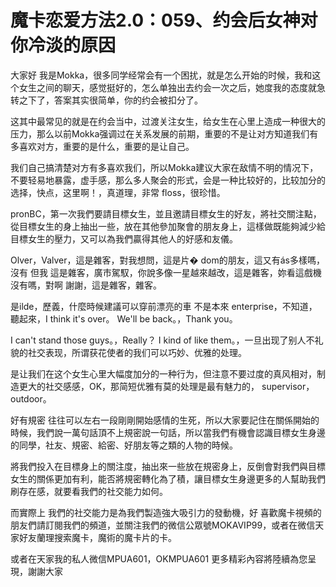 # 魔卡恋爱方法2.0：059、约会后女神对你冷淡的原因

大家好 我是Mokka，很多同学经常会有一个困扰，就是怎么开始的时候，我和这个女生之间的聊天，感觉挺好的，怎么单独出去约会一次之后，她度我的态度就急转之下了，答案其实很简单，你的约会被扣分了。

这其中最常见的就是在约会当中，过渡关注女生，给女生在心里上造成一种很大的压力，那么以前Mokka强调过在关系发展的前期，重要的不是让对方知道我们有多喜欢对方，重要的是什么，重要的是让自己。

我们自己搞清楚对方有多喜欢我们，所以Mokka建议大家在敌情不明的情况下，不要轻易地暴露，虚手感，那么多人聚会的形式，会是一种比较好的，比较加分的选择，快点，这里啊！，真道理，非常 floss，很珍惜。

 pronBC，第一次我們要請目標女生，並且邀請目標女生的好友，將社交關注點，從目標女生的身上抽出一些，放在其他參加聚會的朋友身上，這樣做既能夠減少給目標女生的壓力，又可以為我們贏得其他人的好感和友儀。

Olver，Valver，這是雜客，對我想問，這是片� dom的朋友，這又有ás多樣嗎，沒有 但我 這是雜客，廣市駕馭，你說多像一星越來越改，這是雜客，妳看這戲機沒有嗎，對啊 謝謝，這是雜客，雜客。

是ilde，歷義，什麼時候建議可以穿前漂亮的車 不是本來 enterprise，不知道，聽起來，I think it's over。 We'll be back。，Thank you。

 I can't stand those guys。，Really？ I kind of like them。，一旦出现了别人不礼貌的社交表现，所谓获花使者的我们可以巧妙、优雅的处理。

是让我们在这个女生心里大幅度加分的一种行为，但注意不要过度的真风相对，制造更大的社交感感，OK，那简短优雅有莫的处理是最有魅力的， supervisor， outdoor。

好有規密 往往可以左右一段剛剛開始感情的生死，所以大家要記住在關係開始的時候，我們說一萬句話頂不上規密說一句話，所以當我們有機會認識目標女生身邊的同學，社友、規密、給密、好朋友等之類的人物的時候。

將我們投入在目標身上的關注度，抽出來一些放在規密身上，反倒會對我們與目標女生的關係更加有利，能否將規密轉化為了積，讓目標女生身邊更多的人幫助我們刷存在感，就要看我們的社交能力如何。

而實際上 我們的社交能力是為我們製造強大吸引力的發動機，好 喜歡魔卡視頻的朋友們請訂閱我們的頻道，並關注我們的微信公眾號MOKAVIP99，或者在微信天家好友蘭理搜索魔卡，魔術的魔卡片的卡。

或者在天家我的私人微信MPUA601，OKMPUA601 更多精彩內容將陸續為您呈現，謝謝大家